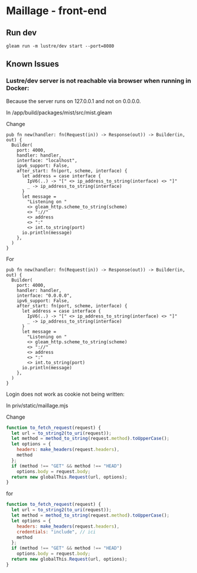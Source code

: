 # Maillage - front-end

## Run dev

`gleam run -m lustre/dev start --port=8080`

## Known Issues

### Lustre/dev server is not reachable via browser when running in Docker:

Because the server runs on 127.0.0.1 and not on 0.0.0.0.

In /app/build/packages/mist/src/mist.gleam

Change
```gleam
pub fn new(handler: fn(Request(in)) -> Response(out)) -> Builder(in, out) {
  Builder(
    port: 4000,
    handler: handler,
    interface: "localhost",
    ipv6_support: False,
    after_start: fn(port, scheme, interface) {
      let address = case interface {
        IpV6(..) -> "[" <> ip_address_to_string(interface) <> "]"
        _ -> ip_address_to_string(interface)
      }
      let message =
        "Listening on "
        <> gleam_http.scheme_to_string(scheme)
        <> "://"
        <> address
        <> ":"
        <> int.to_string(port)
      io.println(message)
    },
  )
}
```

For
```gleam
pub fn new(handler: fn(Request(in)) -> Response(out)) -> Builder(in, out) {
  Builder(
    port: 4000,
    handler: handler,
    interface: "0.0.0.0",
    ipv6_support: False,
    after_start: fn(port, scheme, interface) {
      let address = case interface {
        IpV6(..) -> "[" <> ip_address_to_string(interface) <> "]"
        _ -> ip_address_to_string(interface)
      }
      let message =
        "Listening on "
        <> gleam_http.scheme_to_string(scheme)
        <> "://"
        <> address
        <> ":"
        <> int.to_string(port)
      io.println(message)
    },
  )
}
```
Login does not work as cookie not being written:

In priv/static/maillage.mjs

Change
```js
function to_fetch_request(request) {
  let url = to_string2(to_uri(request));
  let method = method_to_string(request.method).toUpperCase();
  let options = {
    headers: make_headers(request.headers),
    method
  };
  if (method !== "GET" && method !== "HEAD")
    options.body = request.body;
  return new globalThis.Request(url, options);
}
```

for
```js
function to_fetch_request(request) {
  let url = to_string2(to_uri(request));
  let method = method_to_string(request.method).toUpperCase();
  let options = {
    headers: make_headers(request.headers),
    credentials: "include", // ici
    method
  };
  if (method !== "GET" && method !== "HEAD")
    options.body = request.body;
  return new globalThis.Request(url, options);
}
```
